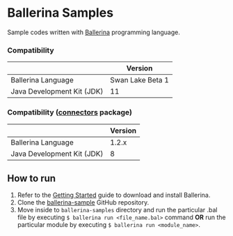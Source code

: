# Ballerina Samples

Sample codes written with [Ballerina](https://ballerina.io) programming language.

### Compatibility

|                            | **Version**       |
|----------------------------|-------------------|
| Ballerina Language         | Swan Lake Beta 1  |
| Java Development Kit (JDK) | 11                |

### Compatibility ([connectors](./connectors) package)

|                            | **Version** |
|----------------------------|-------------|
| Ballerina Language         | 1.2.x       |
| Java Development Kit (JDK) | 8           |

## How to run

1. Refer to the [Getting Started](https://ballerina.io/learn/user-guide/getting-started/setting-up-ballerina/) guide to download and install Ballerina.
2. Clone the [ballerina-sample](https://github.com/ldclakmal/ballerina-samples) GitHub repository.
3. Move inside to `ballerina-samples` directory and run the particular .bal file by executing `$ ballerina run <file_name.bal>` command **OR** run the particular module by executing `$ ballerina run <module_name>`.
